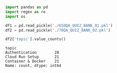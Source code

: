 ```python
import pandas as pd
import regex as re
import os
```


```python
df1 = pd.read_pickle('./650QA_QUIZ_BANK_01.pkl')
df2 = pd.read_pickle('./70QA_QUIZ_BANK_02.pkl')
```


```python
df2['topic'].value_counts()
```




    topic
    Authentication        28
    Cloud Run Setup       21
    Container & Docker    21
    Name: count, dtype: int64




```python

```
